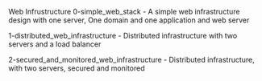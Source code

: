 Web Infrustructure 
0-simple_web_stack - A simple web infrastructure design with one server, One domain and one application and web server

1-distributed_web_infrastructure - Distributed infrastructure with two servers and a load balancer

2-secured_and_monitored_web_infrastructure - Distributed infrastructure, with two servers, secured and monitored
